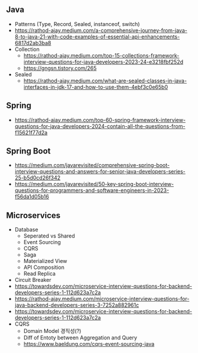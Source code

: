 ## Java
- Patterns (Type, Record, Sealed, instanceof, switch)
- https://rathod-ajay.medium.com/a-comprehensive-journey-from-java-8-to-java-21-with-code-examples-of-essential-api-enhancements-6817d2ab3ba8
- Collection
	- https://rathod-ajay.medium.com/top-15-collections-framework-interview-questions-for-java-developers-2023-24-e3218fbf252d
	- https://gngsn.tistory.com/265
- Sealed
	- https://rathod-ajay.medium.com/what-are-sealed-classes-in-java-interfaces-in-jdk-17-and-how-to-use-them-4ebf3c0e65b0
## Spring
- https://rathod-ajay.medium.com/top-60-spring-framework-interview-questions-for-java-developers-2024-contain-all-the-questions-from-f15621f77d2a
## Spring Boot
- https://medium.com/javarevisited/comprehensive-spring-boot-interview-questions-and-answers-for-senior-java-developers-series-25-b5d0cd26f342
- https://medium.com/javarevisited/50-key-spring-boot-interview-questions-for-programmers-and-software-engineers-in-2023-f56da1d05b16
## Microservices
- Database
	- Seperated vs Shared
	- Event Sourcing
	- CQRS
	- Saga
	- Materialized View
	- API Composition
	- Read Replica
- Circuit Breaker
- https://towardsdev.com/microservice-interview-questions-for-backend-developers-series-1-112d623a7c2a
- https://rathod-ajay.medium.com/microservice-interview-questions-for-java-backend-developers-series-3-7252a882961c
- https://towardsdev.com/microservice-interview-questions-for-backend-developers-series-1-112d623a7c2a
- CQRS
	- Domain Model 경직성(?)
	- Diff of Entoty between Aggregation and Query
	- https://www.baeldung.com/cqrs-event-sourcing-java
